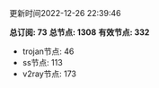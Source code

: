 更新时间2022-12-26 22:39:46

**总订阅: 73**
**总节点: 1308**
**有效节点: 332**
- trojan节点: 46
- ss节点: 113
- v2ray节点: 173
